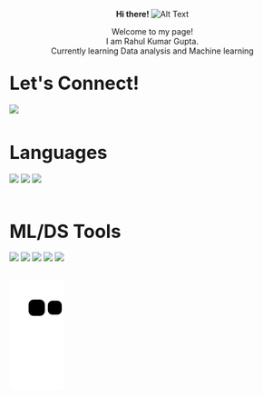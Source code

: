 <p align ="center"> <strong>Hi there!</strong> <img src="https://em-content.zobj.net/source/animated-noto-color-emoji/356/waving-hand_1f44b.gif" alt="Alt Text" width="30"></p>

<div align="center">
<span align="center">Welcome to my page!</span><br>
<span align="center">I am Rahul Kumar Gupta.</span><br>
<span align="center">Currently learning Data analysis and Machine learning</span>
</div>

## <span style="font-size:32px;">Let's Connect!</span>
<a href="https://www.linkedin.com/in/rahul-kumar-gupta-914b5a244/">
  <img height="40" src="https://cdn1.iconfinder.com/data/icons/logotypes/32/circle-linkedin-512.png"/>
</a><br><br>

## <span style="font-size:32px;">Languages</span>

  
<div>
  <img height="40" src="https://cdn.worldvectorlogo.com/logos/python-3.svg"/>
  <img height="40" src="https://upload.wikimedia.org/wikipedia/commons/thumb/1/18/C_Programming_Language.svg/926px-C_Programming_Language.svg.png"/>
    <img height="40" src="https://upload.wikimedia.org/wikipedia/commons/8/87/Sql_data_base_with_logo.png"/>
</div><br><br>
  
## <span style="font-size:32px;">ML/DS Tools</span>
<div>
  <img height="40" src="https://upload.wikimedia.org/wikipedia/commons/thumb/e/ed/Pandas_logo.svg/2560px-Pandas_logo.svg.png"/>
  <img height="40" src="https://upload.wikimedia.org/wikipedia/commons/thumb/3/31/NumPy_logo_2020.svg/1200px-NumPy_logo_2020.svg.png"/>
  <img height="40" src="https://upload.wikimedia.org/wikipedia/commons/thumb/0/05/Scikit_learn_logo_small.svg/2560px-Scikit_learn_logo_small.svg.png"/>
  <img height="40" src="https://camo.githubusercontent.com/109927a15915074d15313889468aa9aa688de3b9e38cc4359a01f665d351114e/68747470733a2f2f6d6174706c6f746c69622e6f72672f5f7374617469632f6c6f676f322e737667"/>
    <img height="30" src="https://seaborn.pydata.org/_static/logo-wide-lightbg.svg"/></div><br>
    
    
![Snake animation](https://github.com/rahul-08-11/rahul-08-11/blob/output/github-contribution-grid-snake.svg)

